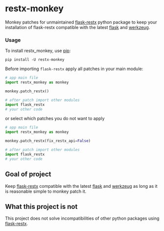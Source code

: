 # restx-monkey

Monkey patches for unmaintained [flask-restx](https://github.com/python-restx/flask-restx) python package to keep
your installation of flask-restx compatible with the latest [flask](https://github.com/pallets/flask) and [werkzeug](https://github.com/pallets/werkzeug).

### Usage

To install restx_monkey, use [pip](https://pip.pypa.io/en/stable/):

```shell
pip install -U restx-monkey
```

Before importing `flask-restx` apply all patches in your main module:

```python
# app main file
import restx_monkey as monkey

monkey.patch_restx()

# after patch import other modules 
import flask_restx
# your other code
```

or select which patches you do not want to apply

```python
# app main file
import restx_monkey as monkey

monkey.patch_restx(fix_restx_api=False)

# after patch import other modules 
import flask_restx
# your other code
```

## Goal of project

Keep [flask-restx](https://github.com/python-restx/flask-restx) compatible with the latest [flask](https://github.com/pallets/flask) and [werkzeug](https://github.com/pallets/werkzeug) as long as it is reasonable simple to monkey patch it.

## What this project is not

This project does not solve incompatibilities of other python packages using [flask-restx](https://github.com/python-restx/flask-restx).

